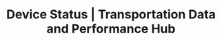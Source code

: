 ---
layout: dash-template
title: Device Status | Transportation Data and Performance Hub 
title_short: Device Status
description: New Bootstrap 4 dashboard template
custom_js:
- device-status
---